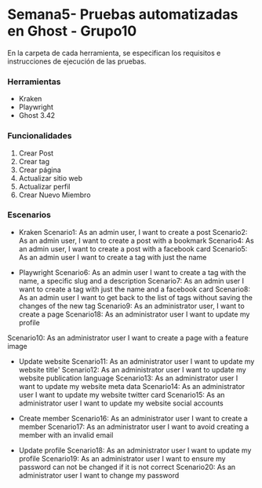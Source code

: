 # Semana5- Pruebas automatizadas en Ghost - Grupo10
En la carpeta de cada herramienta, se especifican los requisitos e instrucciones de ejecución de las pruebas.

### Herramientas
- Kraken
- Playwright
- Ghost 3.42

### Funcionalidades
1. Crear Post
2. Crear tag
3. Crear página
4. Actualizar sitio web
5. Actualizar perfil
6. Crear Nuevo Miembro

### Escenarios
- Kraken
Scenario1: As an admin user, I want to create a post
Scenario2: As an admin user, I want to create a post with a bookmark
Scenario4: As an admin user, I want to create a post with a facebook card
Scenario5: As an admin user I want to create a tag with just the name

- Playwright
Scenario6: As an admin user I want to create a tag with the name, a specific slug and a description
Scenario7: As an admin user I want to create a tag with just the name and a facebook card
Scenario8: As an admin user I want to get back to the list of tags without saving the changes of the new tag
Scenario9: As an administrator user, I want to create a page
Scenario18: As an administrator user I want to update my profile


Scenario10: As an administrator user I want to create a page with a feature image

- Update website
Scenario11: As an administrator user I want to update my website title'
Scenario12: As an administrator user I want to update my website publication language
Scenario13: As an administrator user I want to update my website meta data
Scenario14: As an administrator user I want to update my website twitter card
Scenario15: As an administrator user I want to update my website social accounts

- Create member
Scenario16: As an administrator user I want to create a member
Scenario17: As an administrator user I want to avoid creating a member with an invalid email

- Update profile
Scenario18: As an administrator user I want to update my profile
Scenario19: As an administrator user I want to ensure my password can not be changed if it is not correct
Scenario20: As an administrator user I want to change my password
